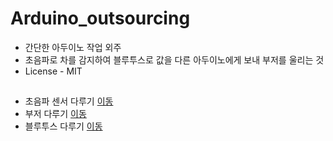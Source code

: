 # Arduino_outsourcing
* 간단한 아두이노 작업 외주
* 초음파로 차를 감지하여 블루투스로 값을 다른 아두이노에게 보내 부저를 울리는 것 
* License - MIT
## 
* 초음파 센서 다루기 [이동](https://github.com/P-C-Space/Arduino_outsourcing/tree/main/%EC%B4%88%EC%9D%8C%ED%8C%8C)
* 부저 다루기 [이동](https://github.com/P-C-Space/Arduino_outsourcing/tree/main/%EB%B6%80%EC%A0%80)
* 블루투스 다루기 [이동]()
